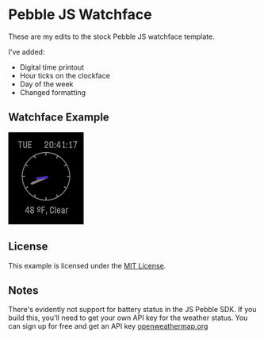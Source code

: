 # Pebble JS Watchface

These are my edits to the stock Pebble JS watchface template.

I've added:
- Digital time printout
- Hour ticks on the clockface
- Day of the week
- Changed formatting

## Watchface Example

![](screenshots/tictoc.png)

## License

This example is licensed under the [MIT License](./LICENSE).

## Notes

There's evidently not support for battery status in the JS Pebble SDK.
If you build this, you'll need to get your own API key for the weather status. You can sign up for free and get an API key [openweathermap.org](https://home.openweathermap.org "here.")
